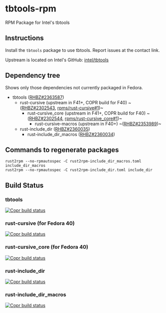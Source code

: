 # tbtools-rpm
RPM Package for Intel's tbtools

## Instructions
Install the `tbtools` package to use tbtools. Report issues at the contact link.

Upstream is located on Intel's GitHub: [intel/tbtools](https://github.com/intel/tbtools)

## Dependency tree
Shows only those dependencies not currently packaged in Fedora.

- tbtools ([RHBZ#2363587](https://bugzilla.redhat.com/show_bug.cgi?id=2363587))
  - rust-cursive (upstream in F41+, COPR build for F40) ~([RHBZ#2302543](https://bugzilla.redhat.com/show_bug.cgi?id=2302543), [rpms/rust-cursive#1](https://src.fedoraproject.org/rpms/rust-cursive/pull-request/1))~
    - rust-cursive\_core (upstream in F41+, COPR build for F40) ~([RHBZ#2302544](https://bugzilla.redhat.com/show_bug.cgi?id=2302544), [rpms/rust-cursive\_core#1](https://src.fedoraproject.org/rpms/rust-cursive_core/pull-request/1))~
      - rust-cursive-macros (upstream in F40+) ~([RHBZ#2353989](https://bugzilla.redhat.com/show_bug.cgi?id=2353989))~
  - rust-include\_dir ([RHBZ#2360035](https://bugzilla.redhat.com/show_bug.cgi?id=2360035))
    - rust-include\_dir\_macros ([RHBZ#2360034](https://bugzilla.redhat.com/show_bug.cgi?id=2360034))

## Commands to regenerate packages

`rust2rpm --no-rpmautospec -C rust2rpm-include_dir_macros.toml include_dir_macros`  
`rust2rpm --no-rpmautospec -C rust2rpm-include_dir.toml include_dir`  

## Build Status
### tbtools
[![Copr build status](https://copr.fedorainfracloud.org/coprs/xanderlent/tbtools/package/tbtools/status_image/last_build.png)](https://copr.fedorainfracloud.org/coprs/xanderlent/tbtools/package/tbtools/)
### rust-cursive (for Fedora 40)
[![Copr build status](https://copr.fedorainfracloud.org/coprs/xanderlent/tbtools/package/rust-cursive/status_image/last_build.png)](https://copr.fedorainfracloud.org/coprs/xanderlent/tbtools/package/rust-cursive/)
### rust-cursive\_core (for Fedora 40)
[![Copr build status](https://copr.fedorainfracloud.org/coprs/xanderlent/tbtools/package/rust-cursive_core/status_image/last_build.png)](https://copr.fedorainfracloud.org/coprs/xanderlent/tbtools/package/rust-cursive_core/)
### rust-include\_dir
[![Copr build status](https://copr.fedorainfracloud.org/coprs/xanderlent/tbtools/package/rust-include_dir/status_image/last_build.png)](https://copr.fedorainfracloud.org/coprs/xanderlent/tbtools/package/rust-include_dir/)
### rust-include\_dir\_macros
[![Copr build status](https://copr.fedorainfracloud.org/coprs/xanderlent/tbtools/package/rust-include_dir_macros/status_image/last_build.png)](https://copr.fedorainfracloud.org/coprs/xanderlent/tbtools/package/rust-include_dir_macros/)
